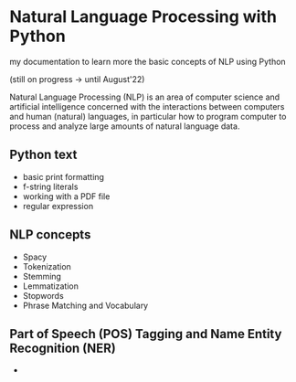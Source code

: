 # Natural Language Processing with Python
my documentation to learn more the basic concepts of NLP using Python

(still on progress -> until August'22)

Natural Language Processing (NLP) is an area of computer science and artificial intelligence concerned with the interactions between computers and human (natural) languages, in particular how to program computer to process and analyze large amounts of natural language data.

## Python text 
- basic print formatting
- f-string literals
- working with a PDF file
- regular expression

## NLP concepts
- Spacy
- Tokenization
- Stemming
- Lemmatization
- Stopwords
- Phrase Matching and Vocabulary

## Part of Speech (POS) Tagging and Name Entity Recognition (NER)
- 
